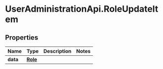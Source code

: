 # UserAdministrationApi.RoleUpdateItem

## Properties
Name | Type | Description | Notes
------------ | ------------- | ------------- | -------------
**data** | [**Role**](Role.md) |  | 



